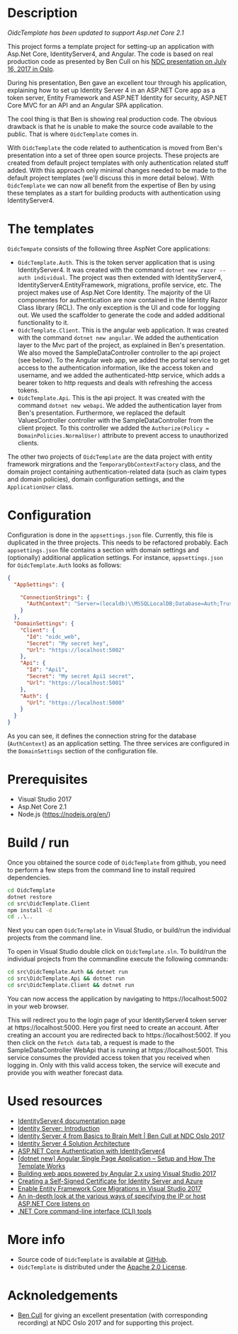 # Description

_OidcTemplate has been updated to support Asp.net Core 2.1_

This project forms a template project for setting-up an application with Asp.Net Core, IdentityServer4, and Angular. The code is based on real production code as presented by Ben Cull on his [NDC presentation on July 16, 2017 in Oslo](https://youtu.be/3rtq8M1s95c).

During his presentation, Ben gave an excellent tour through his application, explaining how to set up Identity Server 4 in an ASP.NET Core app as a token server, Entity Framework and ASP.NET Identity for security, ASP.NET Core MVC for an API and an Angular SPA application.

The cool thing is that Ben is showing real production code. The obvious drawback is that he is unable to make the source code available to the public. That is where `OidcTemplate` comes in. 

With `OidcTemplate` the code related to authentication is moved from Ben's presentation into a set of three open source projects. These projects are created from default project templates with only authentication related stuff added. With this approach only minimal changes needed to be made to the default project templates (we'll discuss this in more detail below). With `OidcTemplate` we can now all benefit from the expertise of Ben by using these templates as a start for building products with authentication using IdentityServer4.

# The templates
`OidcTempate` consists of the following three AspNet Core applications:
* `OidcTemplate.Auth`. This is the token server application that is using IdentityServer4. It was created with the command `dotnet new razor --auth individual`. The project was then extended with IdentityServer4, IdentityServer4.EntityFramework, migrations, profile service, etc. The project makes use of Asp.Net Core Identity. The majority of the UI componentes for authentication are now contained in the Identity Razor Class library (RCL). The only exception is the UI and code for logging out. We used the scaffolder to generate the code and added additional functionality to it.
* `OidcTemplate.Client`. This is the angular web application. It was created with the command `dotnet new angular`. We added the authentication layer to the Mvc part of the project, as explained in Ben's presentation. We also moved the SampleDataController controller to the api project (see below). To the Angular web app, we added the portal service to get access to the authentication information, like the access token and username, and we added the authenticated-http service, which adds a bearer token to http requests and deals with refreshing the access tokens.
* `OidcTemplate.Api`. This is the api project. It was created with the command `dotnet new webapi`. We added the authentication layer from Ben's presentation. Furthermore, we replaced the default ValuesController controller with the SampleDataController from the client project. To this controller we added the `Authorize(Policy = DomainPolicies.NormalUser)` attribute to prevent access to unauthorized clients.

The other two projects of `OidcTemplate` are the data project with entity framework mirgrations and the `TemporaryDbContextFactory` class, and the domain project containing authentication-related data (such as claim types and domain policies), domain configuration settings, and the `ApplicationUser` class.

# Configuration
Configuration is done in the `appsettings.json` file. Currently, this file is duplicated in the three projects. This needs to be refactored probably. Each `appsettings.json` file contains a section with domain settings and (optionally) additional application settings. For instance, `appsettings.json` for `OidcTemplate.Auth` looks as follows:
```json
{
  "AppSettings": {

    "ConnectionStrings": {
      "AuthContext": "Server=(localdb)\\MSSQLLocalDB;Database=Auth;Trusted_Connection=True;MultipleActiveResultSets=true"
    }
  },
  "DomainSettings": {
    "Client": {
      "Id": "oidc_web",
      "Secret": "My secret key",
      "Url": "https://localhost:5002"
    },
    "Api": {
      "Id": "Api1",
      "Secret": "My secret Api1 secret",
      "Url": "https://localhost:5001"
    },
    "Auth": {
      "Url": "https://localhost:5000"
    }
  }
}
```
As you can see, it defines the connection string for the database (`AuthContext`) as an application setting. The three services are configured in the `DomainSettings` section of the configuration file.

# Prerequisites
* Visual Studio 2017
* Asp.Net Core 2.1
* Node.js (https://nodejs.org/en/)
# Build / run 
Once you obtained the source code of `OidcTemplate` from github, you need to perform a few steps from the command line to install required dependencies.
```bat
cd OidcTemplate
dotnet restore
cd src\OidcTemplate.Client
npm install -d
cd ..\..
```

Next you can open `OidcTermplate` in Visual Studio, or build/run the individual projects from the command line.

To open in Visual Studio double click on `OidcTemplate.sln`. To build/run the individual projects from the commandline execute the following commands:
```bat
cd src\OidcTemplate.Auth && dotnet run
cd src\OidcTemplate.Api && dotnet run
cd src\OidcTemplate.Client && dotnet run
```
You can now access the application by navigating to https://localhost:5002 in your web browser.

This will redirect you to the login page of your IdentityServer4 token server at https://localhost:5000. Here you first need to create an account. After creating an account you are redirected back to https://localhost:5002. If you then click on the `Fetch data` tab, a request is made to the SampleDataController WebApi that is running at https://localhost:5001. This service consumes the provided access token that you received when logging in. Only with this valid access token, the service will execute and provide you with weather forecast data.

# Used resources
* [IdentityServer4 documentation page](https://identityserver4.readthedocs.io/en/release/)
* [Identity Server: Introduction](https://elanderson.net/2017/05/identity-server-introduction/)
* [Identity Server 4 from Basics to Brain Melt | Ben Cull at NDC Oslo 2017](https://www.youtube.com/watch?v=3rtq8M1s95c)
* [Identity Server 4 Solution Architecture](http://benjii.me/2017/10/identity-server-4-solution-architecture/)
* [ASP.NET Core Authentication with IdentityServer4](https://blogs.msdn.microsoft.com/webdev/2017/01/23/asp-net-core-authentication-with-identityserver4/)
* [[dotnet new] Angular Single Page Application – Setup and How The Template Works](https://dotnetcore.gaprogman.com/2017/04/20/dotnet-new-angular-single-page-application-setup-and-how-the-template-works/)
* [Building web apps powered by Angular 2.x using Visual Studio 2017](https://channel9.msdn.com/Events/Visual-Studio/Visual-Studio-2017-Launch/WEB-103)
* [Creating a Self-Signed Certificate for Identity Server and Azure](http://benjii.me/2017/06/creating-self-signed-certificate-identity-server-azure/)
* [Enable Entity Framework Core Migrations in Visual Studio 2017](http://benjii.me/2017/05/enable-entity-framework-core-migrations-visual-studio-2017/)
* [An in-depth look at the various ways of specifying the IP or host ASP.NET Core listens on](http://josephwoodward.co.uk/2017/02/many-different-ways-specifying-host-port-asp-net-core)
* [.NET Core command-line interface (CLI) tools](https://docs.microsoft.com/en-us/dotnet/core/tools/dotnet-new?tabs=netcore2x)

# More info
* Source code of `OidcTemplate` is available at [GitHub](https://github.com/merijndejonge/OidcTemplate).
* `OidcTemplate` is distributed under the [Apache 2.0 License](https://github.com/merijndejongeOidcTemplate/blob/master/LICENSE).
# Acknoledgements
* [Ben Cull](https://bencull.com/) for giving an excellent presentation (with corresponding recording) at NDC Oslo 2017 and for supporting this project.